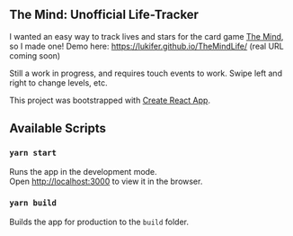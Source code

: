 ## The Mind: Unofficial Life-Tracker

I wanted an easy way to track lives and stars for the card game [The Mind](https://www.pandasaurusgames.com/product/the-mind/), so I made one! Demo here: https://lukifer.github.io/TheMindLife/ (real URL coming soon)

Still a work in progress, and requires touch events to work. Swipe left and right to change levels, etc.

This project was bootstrapped with [Create React App](https://github.com/facebook/create-react-app).

## Available Scripts

### `yarn start`

Runs the app in the development mode.<br>
Open [http://localhost:3000](http://localhost:3000) to view it in the browser.

### `yarn build`

Builds the app for production to the `build` folder.<br>
